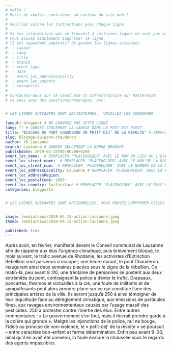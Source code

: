 ```yaml
---
# Hello !
# Merci de vouloir contribuer au contenu du site web:)
#
# Veuillez suivre les instructions pour chaque ligne
#
# Si les informations qui se trouvent à certaines lignes ne sont pas importantes
# vous pouvez simplement supprimer la ligne. 
# Il est cependant impératif de garder les lignes suivantes
#  - layout
#  - lang
#  - title
#  - branch
#  - event_type
#  - date
#  - event_loc_addressLocality
#  - event_loc_country
#  - categories
#
# Contactez-nous sur le canal Ask-It Infrastructure sur Mattermost 
# si vous avez des questions/remarques, etc.


# LES LIGNES SUIVANTES SONT OBLIGATOIRES,  VEUILLEZ LES CONSERVER

layout: blogpost # NE CHANGEZ PAS CETTE LIGNE
lang: fr # GARDEZ SEULEMENT LA LANGUE DANS LE POST EST ECRIT
title: "BLOCAGE DU PONT CHAUDERON UN PETIT-DÉJ’ DE LA RÉVOLTE" # REMPLACER 'PLACEHOLDER' AVEC LE TITRE DE VOTRE POST
slug: blocage-du-pont-chauderon
author: XR Lausanne
branch: Lausanne # GARDER SEULEMENT LA BONNE BRANCHE
publishdate: 2019-04-15T00:00:00+0200
event_loc_name:  # REMPLACER 'PLACEHOLDER' AVEC LE NOM DU LIEU OU L'EVENEMENT A LIEU
event_loc_street_name:  # REMPLACER 'PLACEHOLDER' AVEC LE NOM DE LA RUE OU L'EVENEMENT A LIEU
event_loc_street_num:  # REMPLACER 'PLACEHOLDER' AVEC LE NUMERO DE LA RUE OU L'EVENEMENT A LIEU
event_loc_addressLocality: Lausanne # REMPLACER 'PLACEHOLDER' AVEC LA VILLE DANS LAQUELLE L'EVENEMENT A LIEU
event_loc_addressRegion: 
event_loc_postalCode: 1000
event_loc_country: Switzerland # REMPLACER 'PLACEHOLDER' AVEC LE PAYS DANS LAQUELLE L'EVENEMENT A LIEU
categories: blogposts


# LES LIGNES SUIVANTES SONT OPTIONNELLES, VOUS POUVEZ SUPPRIMER CELLES QUI NE VOUS INTERESSE PAS


image: /media/news/2019-04-15-action-lausanne.jpeg
thumb: /media/news/2019-04-15-action-lausanne.jpeg

published: true
---
```


Après avoir, en février, manifesté devant le Conseil communal de Lausanne afin de rappeler aux élus l’urgence climatique, puis brièvement bloqué, le mois suivant, le trafic avenue de Rhodanie, les activistes d’Extinction Rebellion sont parvenus à occuper, une heure durant, le pont Chauderon… inaugurant ainsi deux semaines placées sous le signe de la rébellion.
    Ce matin-là, peu avant 8 :00, une trentaine de personnes se postent aux deux extrémités du pont, contraignant la police à dévier le trafic. Drapeaux, pancartes, thermos et victuailles à la clé, une foule de militants et de sympathisants peut alors prendre place sur ce qui constitue l’une des principales artères de la ville. Ils seront jusqu’à 250 à ainsi témoigner de leur inquiétude face au dérèglement climatique, aux émissions de particules fines, aux ravages environnementaux causés par l’usage massif des pesticides. 250 à protester contre l’inertie des élus. Entre autres commentaires : « Le gouvernement s’en fout, mais il devrait prendre garde à la colère qui gronde ».
    Malgré les injonctions de la police, nul ne bouge. Fidèle au principe de non-violence, le « petit-déj’ de la révolte » se poursuit – entre caractère bon-enfant et ferme détermination. Enfin peu avant 9 :00, ainsi qu’il en avait été convenu, la foule évacue la chaussée sous le regards des agents impassibles.
